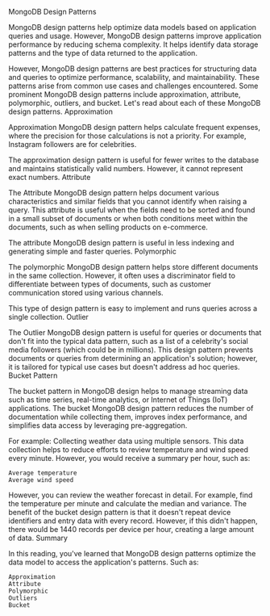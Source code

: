 MongoDB Design Patterns

MongoDB design patterns help optimize data models based on application queries and usage. However, MongoDB design patterns improve application performance by reducing schema complexity. It helps identify data storage patterns and the type of data returned to the application.

However, MongoDB design patterns are best practices for structuring data and queries to optimize performance, scalability, and maintainability. These patterns arise from common use cases and challenges encountered. Some prominent MongoDB design patterns include approximation, attribute, polymorphic, outliers, and bucket. Let's read about each of these MongoDB design patterns.
Approximation

Approximation MongoDB design pattern helps calculate frequent expenses, where the precision for those calculations is not a priority. For example, Instagram followers are for celebrities.

The approximation design pattern is useful for fewer writes to the database and maintains statistically valid numbers. However, it cannot represent exact numbers.
Attribute

The Attribute MongoDB design pattern helps document various characteristics and similar fields that you cannot identify when raising a query. This attribute is useful when the fields need to be sorted and found in a small subset of documents or when both conditions meet within the documents, such as when selling products on e-commerce.

The attribute MongoDB design pattern is useful in less indexing and generating simple and faster queries.
Polymorphic

The polymorphic MongoDB design pattern helps store different documents in the same collection. However, it often uses a discriminator field to differentiate between types of documents, such as customer communication stored using various channels.

This type of design pattern is easy to implement and runs queries across a single collection.
Outlier

The Outlier MongoDB design pattern is useful for queries or documents that don't fit into the typical data pattern, such as a list of a celebrity's social media followers (which could be in millions). This design pattern prevents documents or queries from determining an application's solution; however, it is tailored for typical use cases but doesn't address ad hoc queries.
Bucket Pattern

The bucket pattern in MongoDB design helps to manage streaming data such as time series, real-time analytics, or Internet of Things (IoT) applications. The bucket MongoDB design pattern reduces the number of documentation while collecting them, improves index performance, and simplifies data access by leveraging pre-aggregation.

For example: Collecting weather data using multiple sensors. This data collection helps to reduce efforts to review temperature and wind speed every minute. However, you would receive a summary per hour, such as:

    Average temperature
    Average wind speed

However, you can review the weather forecast in detail. For example, find the temperature per minute and calculate the median and variance. The benefit of the bucket design pattern is that it doesn't repeat device identifiers and entry data with every record. However, if this didn't happen, there would be 1440 records per device per hour, creating a large amount of data.
Summary

In this reading, you've learned that MongoDB design patterns optimize the data model to access the application's patterns. Such as:

    Approximation
    Attribute
    Polymorphic
    Outliers
    Bucket